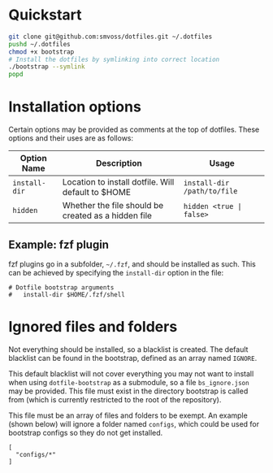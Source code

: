 # Quickstart

```bash
git clone git@github.com:smvoss/dotfiles.git ~/.dotfiles
pushd ~/.dotfiles
chmod +x bootstrap
# Install the dotfiles by symlinking into correct location
./bootstrap --symlink
popd
```

# Installation options

Certain options may be provided as comments at the top of dotfiles. These options and their uses are as follows:

| Option Name   | Description     | Usage  |
| ------------- | --------------- | ------ |
| `install-dir` | Location to install dotfile. Will default to $HOME | `install-dir /path/to/file` |
| `hidden`      | Whether the file should be created as a hidden file | `hidden <true \| false>` |

## Example: fzf plugin

fzf plugins go in a subfolder, `~/.fzf`, and should be installed as such. This can be achieved by specifying the `install-dir` option in the file:

```
# Dotfile bootstrap arguments
#   install-dir $HOME/.fzf/shell
```

# Ignored files and folders

Not everything should be installed, so a blacklist is created. The default blacklist can be found in the bootstrap, defined as an array named `IGNORE`.

This default blacklist will not cover everything you may not want to install when using `dotfile-bootstrap` as a submodule, so a file `bs_ignore.json` may be provided. This file must exist in the directory bootstrap is called from (which is currently restricted to the root of the repository).

This file must be an array of files and folders to be exempt. An example (shown below) will ignore a folder named `configs`, which could be used for bootstrap configs so they do not get installed.

```
[
  "configs/*"
]
```
